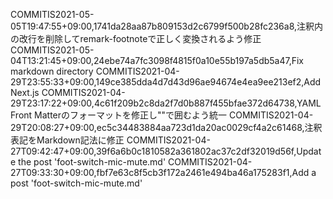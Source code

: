 COMMITIS2021-05-05T19:47:55+09:00,1741da28aa87b809153d2c6799f500b28fc236a8,注釈内の改行を削除してremark-footnoteで正しく変換されるよう修正
COMMITIS2021-05-04T13:21:45+09:00,24ebe74a7fc3098f4815f0a10e55b197a5db5a47,Fix markdown directory
COMMITIS2021-04-29T23:55:33+09:00,149ce385dda4d7d43d96ae94674e4ea9ee213ef2,Add Next.js
COMMITIS2021-04-29T23:17:22+09:00,4c61f209b2c8da2f7d0b887f455bfae372d64738,YAML Front Matterのフォーマットを修正し""で囲むよう統一
COMMITIS2021-04-29T20:08:27+09:00,ec5c34483884aa723d1da20ac0029cf4a2c61468,注釈表記をMarkdown記法に修正
COMMITIS2021-04-27T09:42:47+09:00,39f6a6b0c1810582a361802ac37c2df32019d56f,Update the post 'foot-switch-mic-mute.md'
COMMITIS2021-04-27T09:33:30+09:00,fbf7e63c8f5cb3f172a2461e494ba46a175283f1,Add a post 'foot-switch-mic-mute.md'
